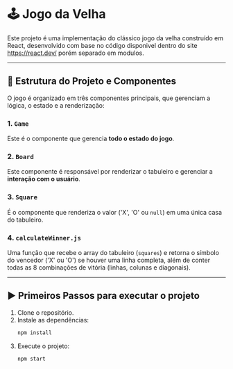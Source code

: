 # 🕹️ Jogo da Velha 

Este projeto é uma implementação do clássico jogo da velha construído em React, desenvolvido com base no código disponivel dentro do site https://react.dev/ porém separado em modulos.

---

## 🚀 Estrutura do Projeto e Componentes

O jogo é organizado em três componentes principais, que gerenciam a lógica, o estado e a renderização:

### 1. `Game` 

Este é o componente que gerencia **todo o estado do jogo**.

### 2. `Board` 

Este componente é responsável por renderizar o tabuleiro e gerenciar a **interação com o usuário**.

### 3. `Square` 

É o componente  que renderiza o valor ('X', 'O' ou `null`) em uma única casa do tabuleiro.

### 4. `calculateWinner.js` 

Uma função que recebe o array do tabuleiro (`squares`) e retorna o símbolo do vencedor ('X' ou 'O') se houver uma linha completa, além de conter todas as 8 combinações de vitória (linhas, colunas e diagonais).

---

## ▶️ Primeiros Passos para executar o projeto

1.  Clone o repositório.
2.  Instale as dependências:
    ```bash
    npm install
    ```
3.  Execute o projeto:
    ```bash
    npm start
    ```